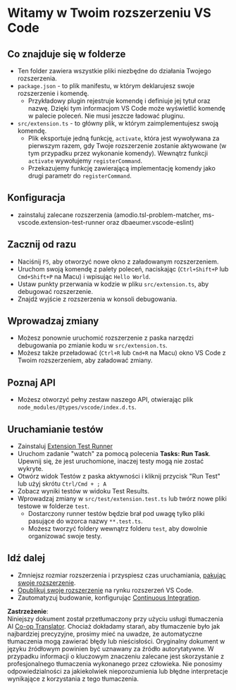<!--
CO_OP_TRANSLATOR_METADATA:
{
  "original_hash": "62b2632720dd39ef391d6b60b9b4bfb8",
  "translation_date": "2025-07-16T17:36:50+00:00",
  "source_file": "code/09.UpdateSamples/Aug/vscode/phiext/vsc-extension-quickstart.md",
  "language_code": "pl"
}
-->
# Witamy w Twoim rozszerzeniu VS Code

## Co znajduje się w folderze

* Ten folder zawiera wszystkie pliki niezbędne do działania Twojego rozszerzenia.
* `package.json` - to plik manifestu, w którym deklarujesz swoje rozszerzenie i komendę.
  * Przykładowy plugin rejestruje komendę i definiuje jej tytuł oraz nazwę. Dzięki tym informacjom VS Code może wyświetlić komendę w palecie poleceń. Nie musi jeszcze ładować pluginu.
* `src/extension.ts` - to główny plik, w którym zaimplementujesz swoją komendę.
  * Plik eksportuje jedną funkcję, `activate`, która jest wywoływana za pierwszym razem, gdy Twoje rozszerzenie zostanie aktywowane (w tym przypadku przez wykonanie komendy). Wewnątrz funkcji `activate` wywołujemy `registerCommand`.
  * Przekazujemy funkcję zawierającą implementację komendy jako drugi parametr do `registerCommand`.

## Konfiguracja

* zainstaluj zalecane rozszerzenia (amodio.tsl-problem-matcher, ms-vscode.extension-test-runner oraz dbaeumer.vscode-eslint)

## Zacznij od razu

* Naciśnij `F5`, aby otworzyć nowe okno z załadowanym rozszerzeniem.
* Uruchom swoją komendę z palety poleceń, naciskając (`Ctrl+Shift+P` lub `Cmd+Shift+P` na Macu) i wpisując `Hello World`.
* Ustaw punkty przerwania w kodzie w pliku `src/extension.ts`, aby debugować rozszerzenie.
* Znajdź wyjście z rozszerzenia w konsoli debugowania.

## Wprowadzaj zmiany

* Możesz ponownie uruchomić rozszerzenie z paska narzędzi debugowania po zmianie kodu w `src/extension.ts`.
* Możesz także przeładować (`Ctrl+R` lub `Cmd+R` na Macu) okno VS Code z Twoim rozszerzeniem, aby załadować zmiany.

## Poznaj API

* Możesz otworzyć pełny zestaw naszego API, otwierając plik `node_modules/@types/vscode/index.d.ts`.

## Uruchamianie testów

* Zainstaluj [Extension Test Runner](https://marketplace.visualstudio.com/items?itemName=ms-vscode.extension-test-runner)
* Uruchom zadanie "watch" za pomocą polecenia **Tasks: Run Task**. Upewnij się, że jest uruchomione, inaczej testy mogą nie zostać wykryte.
* Otwórz widok Testów z paska aktywności i kliknij przycisk "Run Test" lub użyj skrótu `Ctrl/Cmd + ; A`
* Zobacz wyniki testów w widoku Test Results.
* Wprowadzaj zmiany w `src/test/extension.test.ts` lub twórz nowe pliki testowe w folderze `test`.
  * Dostarczony runner testów będzie brał pod uwagę tylko pliki pasujące do wzorca nazwy `**.test.ts`.
  * Możesz tworzyć foldery wewnątrz folderu `test`, aby dowolnie organizować swoje testy.

## Idź dalej

* Zmniejsz rozmiar rozszerzenia i przyspiesz czas uruchamiania, [pakując swoje rozszerzenie](https://code.visualstudio.com/api/working-with-extensions/bundling-extension).
* [Opublikuj swoje rozszerzenie](https://code.visualstudio.com/api/working-with-extensions/publishing-extension) na rynku rozszerzeń VS Code.
* Zautomatyzuj budowanie, konfigurując [Continuous Integration](https://code.visualstudio.com/api/working-with-extensions/continuous-integration).

**Zastrzeżenie**:  
Niniejszy dokument został przetłumaczony przy użyciu usługi tłumaczenia AI [Co-op Translator](https://github.com/Azure/co-op-translator). Chociaż dokładamy starań, aby tłumaczenie było jak najbardziej precyzyjne, prosimy mieć na uwadze, że automatyczne tłumaczenia mogą zawierać błędy lub nieścisłości. Oryginalny dokument w języku źródłowym powinien być uznawany za źródło autorytatywne. W przypadku informacji o kluczowym znaczeniu zalecane jest skorzystanie z profesjonalnego tłumaczenia wykonanego przez człowieka. Nie ponosimy odpowiedzialności za jakiekolwiek nieporozumienia lub błędne interpretacje wynikające z korzystania z tego tłumaczenia.
